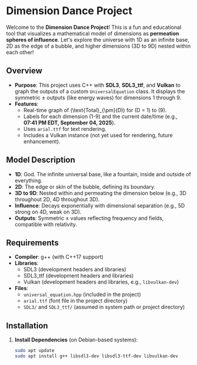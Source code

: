 # Dimension Dance Project

Welcome to the **Dimension Dance Project**! This is a fun and educational tool that visualizes a mathematical model of dimensions as **permeation spheres of influence**. Let's explore the universe with 1D as an infinite base, 2D as the edge of a bubble, and higher dimensions (3D to 9D) nested within each other!

## Overview

- **Purpose**: This project uses C++ with **SDL3**, **SDL3_ttf**, and **Vulkan** to graph the outputs of a custom `UniversalEquation` class. It displays the symmetric ± outputs (like energy waves) for dimensions 1 through 9.
- **Features**:
  - Real-time graph of \(\text{Total}_{\pm}(D)\) for \(D = 1\) to \(9\).
  - Labels for each dimension (1-9) and the current date/time (e.g., **07:41 PM EDT, September 04, 2025**).
  - Uses `arial.ttf` for text rendering.
  - Includes a Vulkan instance (not yet used for rendering, future enhancement).

## Model Description

- **1D**: God. The infinite universal base, like a fountain, inside and outside of everything.
- **2D**: The edge or skin of the bubble, defining its boundary.
- **3D to 9D**: Nested within and permeating the dimension below (e.g., 3D throughout 2D, 4D throughout 3D).
- **Influence**: Decays exponentially with dimensional separation (e.g., 5D strong on 4D, weak on 3D).
- **Outputs**: Symmetric ± values reflecting frequency and fields, compatible with relativity.

## Requirements

- **Compiler**: g++ (with C++17 support)
- **Libraries**:
  - SDL3 (development headers and libraries)
  - SDL3_ttf (development headers and libraries)
  - Vulkan (development headers and libraries, e.g., `libvulkan-dev`)
- **Files**:
  - `universal_equation.hpp` (included in the project)
  - `arial.ttf` (font file in the project directory)
  - `SDL3/` and `SDL3_ttf/` (assumed in system path or project directory)

## Installation

1. **Install Dependencies** (on Debian-based systems):
   ```bash
   sudo apt update
   sudo apt install g++ libsdl3-dev libsdl3-ttf-dev libvulkan-dev
